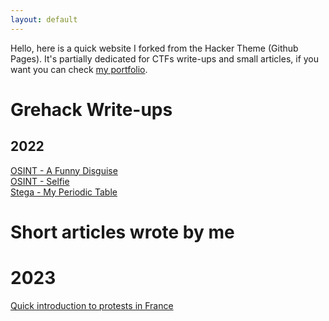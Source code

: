 ```yaml
---
layout: default
---
```


Hello, here is a quick website I forked from the Hacker Theme (Github Pages).
It's partially dedicated for CTFs write-ups and small articles, if you want you can check [my portfolio](https://m0onshadow.github.io).

# Grehack Write-ups

## 2022

[OSINT - A Funny Disguise](ctf/grehack/funny_disguise.md)<br/>
[OSINT - Selfie](ctf/grehack/selfie.md)<br/>
[Stega - My Periodic Table](ctf/grehack/periodic_table.md)<br/>

# Short articles wrote by me

# 2023

[Quick introduction to protests in France](/articles/how_do_french_protesters.md)<br/>
